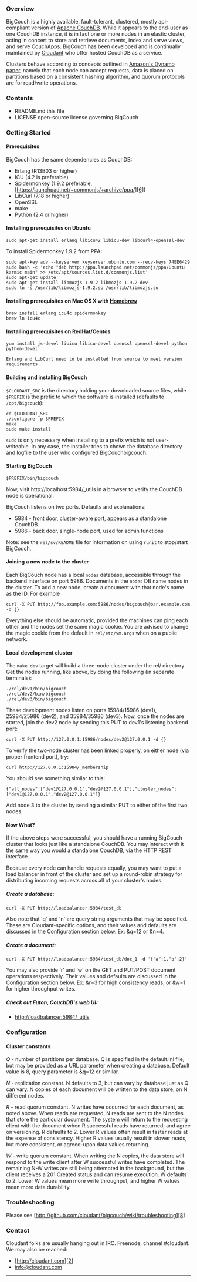 ### Overview

BigCouch is a highly available, fault-tolerant, clustered, mostly api-compliant version of [Apache CouchDB][1].  While it appears to the end-user as one CouchDB instance, it is in fact one or more nodes in an elastic cluster, acting in concert to store and retrieve documents, index and serve views, and serve CouchApps.  BigCouch has been developed and is continually maintained by [Cloudant][2] who offer hosted CouchDB as a service.

Clusters behave according to concepts outlined in [Amazon's Dynamo paper][4], namely that each node can accept requests, data is placed on partitions based on a consistent hashing algorithm, and quorum protocols are for read/write operations.

### Contents

 * README.md   this file
 * LICENSE     open-source license governing BigCouch

### Getting Started

#### Prerequisites

BigCouch has the same dependencies as CouchDB:

 * Erlang (R13B03 or higher)
 * ICU (4.2 is preferable)
 * Spidermonkey (1.9.2 preferable, [https://launchpad.net/~commonjs/+archive/ppa/][6])
 * LibCurl (7.18 or higher)
 * OpenSSL
 * make
 * Python (2.4 or higher)

#### Installing prerequisites on Ubuntu

    sudo apt-get install erlang libicu42 libicu-dev libcurl4-openssl-dev

To install Spidermonkey 1.9.2 from PPA:

    sudo apt-key adv --keyserver keyserver.ubuntu.com --recv-keys 74EE6429
    sudo bash -c 'echo "deb http://ppa.launchpad.net/commonjs/ppa/ubuntu karmic main" >> /etc/apt/sources.list.d/commonjs.list'
    sudo apt-get update
    sudo apt-get install libmozjs-1.9.2 libmozjs-1.9.2-dev
    sudo ln -s /usr/lib/libmozjs-1.9.2.so /usr/lib/libmozjs.so

#### Installing prerequisites on Mac OS X with [Homebrew][7]

    brew install erlang icu4c spidermonkey
    brew ln icu4c

#### Installing prerequisites on RedHat/Centos

    yum install js-devel libicu libicu-devel openssl openssl-devel python python-devel

    Erlang and LibCurl need to be installed from source to meet version requirements

#### Building and installing BigCouch

`$CLOUDANT_SRC` is the directory holding your downloaded source files, while `$PREFIX` is the prefix to which the software is installed (defaults to `/opt/bigcouch`):

    cd $CLOUDANT_SRC
    ./configure -p $PREFIX
    make
    sudo make install

`sudo` is only necessary when installing to a prefix which is not user-writeable.  In any case, the installer tries to chown the database directory and logfile to the user who configured BigCouchbigcouch.

#### Starting BigCouch

    $PREFIX/bin/bigcouch

Now, visit http://localhost:5984/_utils in a browser to verify the CouchDB node is operational.

BigCouch listens on two ports.  Defaults and explanations:

 * 5984 - front door, cluster-aware port, appears as a standalone CouchDB.
 * 5986 - back door, single-node port, used for admin functions

Note: see the `rel/sv/README` file for information on using `runit` to stop/start BigCouch.

#### Joining a new node to the cluster

Each BigCouch node has a local `nodes` database, accessible through the backend interface on port 5986.  Documents in the `nodes` DB name nodes in the cluster.  To add a new node, create a document with that node's name as the ID.  For example

    curl -X PUT http://foo.example.com:5986/nodes/bigcouch@bar.example.com -d {}

Everything else should be automatic, provided the machines can ping each other and the nodes set the same magic cookie.  You are advised to change the magic cookie from the default in `rel/etc/vm.args` when on a public network.

#### Local development cluster

The `make dev` target will build a three-node cluster under the rel/ directory.  Get the nodes running, like above, by doing the following (in separate terminals):

    ./rel/dev1/bin/bigcouch
    ./rel/dev2/bin/bigcouch
    ./rel/dev3/bin/bigcouch

These development nodes listen on ports 15984/15986 (dev1), 25984/25986 (dev2), and 35984/35986 (dev3).  Now, once the nodes are started, join the dev2 node by sending this PUT to dev1's listening backend port:

    curl -X PUT http://127.0.0.1:15986/nodes/dev2@127.0.0.1 -d {}

To verify the two-node cluster has been linked properly, on either node (via proper frontend port), try:

    curl http://127.0.0.1:15984/_membership

You should see something similar to this:

    {"all_nodes":["dev1@127.0.0.1","dev2@127.0.0.1"],"cluster_nodes":["dev1@127.0.0.1","dev2@127.0.0.1"]}

Add node 3 to the cluster by sending a similar PUT to either of the first two nodes.

#### Now What?

If the above steps were successful, you should have a running BigCouch cluster that looks just like a standalone CouchDB.  You may interact with it the same way you would a standalone CouchDB, via the HTTP REST interface.

Because every node can handle requests equally, you may want to put a load balancer in front of the cluster and set up a round-robin strategy for distributing incoming requests across all of your cluster's nodes.

##### Create a database:

    curl -X PUT http://loadbalancer:5984/test_db

Also note that 'q' and 'n' are query string arguments that may be specified.  These are Cloudant-specific options, and their values and defaults are discussed in the Configuration section below. Ex: &q=12 or &n=4.

##### Create a document:

    curl -X PUT http://loadbalancer:5984/test_db/doc_1 -d '{"a":1,"b":2}'

You may also provide 'r' and 'w' on the GET and PUT/POST document operations respectively.  Their values and defaults are discussed in the Configuration section below.  Ex: &r=3 for high consistency reads, or &w=1 for higher throughput writes.

##### Check out Futon, CouchDB's web UI:

 * [http://loadbalancer:5984/_utils][5]

### Configuration

#### Cluster constants

_Q_ - number of partitions per database.  Q is specified in the default.ini file, but may be provided as a URL parameter when creating a database.  Default value is 8, query parameter is &q=12 or similar.

_N_ - replication constant.  N defaults to 3, but can vary by database just as Q can vary.  N copies of each document will be written to the data store, on N different nodes.

_R_ - read quorum constant.  N writes have occurred for each document, as noted above.  When reads are requested, N reads are sent to the N nodes that store the particular document.  The system will return to the requesting client with the document when R successful reads have returned, and agree on versioning.  R defaults to 2.  Lower R values often result in faster reads at the expense of consistency.  Higher R values usually result in slower reads, but more consistent, or agreed-upon data values returning.

_W_ - write quorum constant.  When writing the N copies, the data store will respond to the write client after W successful writes have completed.  The remaining N-W writes are still being attempted in the background, but the client receives a 201 Created status and can resume execution.  W defaults to 2.  Lower W values mean more write throughput, and higher W values mean more data durability.

### Troubleshooting

Please see [http://github.com/cloudant/bigcouch/wiki/troubleshooting][8]

### Contact

Cloudant folks are usually hanging out in IRC.  Freenode, channel #cloudant.  We may also be reached:

 * [http://cloudant.com][2]
 * [info@cloudant.com][3]

----

[1]: http://couchdb.apache.org
[2]: http://cloudant.com
[3]: mailto:info@cloudant.com
[4]: http://www.allthingsdistributed.com/2007/10/amazons_dynamo.html
[5]: http://loadbalancer:5984/_utils
[6]: https://launchpad.net/~commonjs/+archive/ppa/
[7]: http://mxcl.github.com/homebrew/
[8]: http://github.com/cloudant/bigcouch/wiki/troubleshooting
